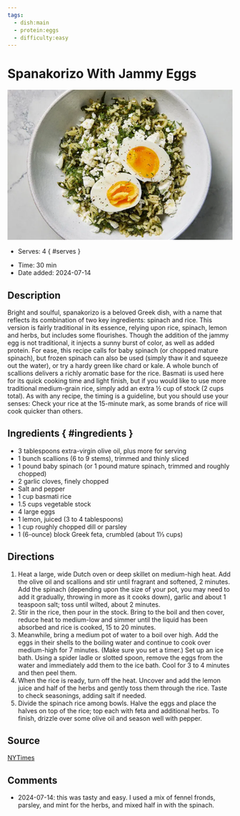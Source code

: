 ```yaml
---
tags:
  - dish:main
  - protein:eggs
  - difficulty:easy
---
```

<!-- Tags can have colon, but no space around it -->

# Spanakorizo With Jammy Eggs

![Recipe picture](../images/spanakorizo.webp)

<!-- Serves has to be a single number, no dashes, but text is allowed after the
number (e.g., 24 cookies) -->
- Serves: 4
{ #serves }
<!-- Time is not parsed, so anything can be input here, and additional
values can be added (e.g., "active time", "cooking time", etc) -->
- Time: 30 min
- Date added: 2024-07-14

## Description
Bright and soulful, spanakorizo is a beloved Greek dish, with a name that reflects its combination of two key ingredients: spinach and rice. This version is fairly traditional in its essence, relying upon rice, spinach, lemon and herbs, but includes some flourishes. Though the addition of the jammy egg is not traditional, it injects a sunny burst of color, as well as added protein. For ease, this recipe calls for baby spinach (or chopped mature spinach), but frozen spinach can also be used (simply thaw it and squeeze out the water), or try a hardy green like chard or kale. A whole bunch of scallions delivers a richly aromatic base for the rice. Basmati is used here for its quick cooking time and light finish, but if you would like to use more traditional medium-grain rice, simply add an extra ½ cup of stock (2 cups total). As with any recipe, the timing is a guideline, but you should use your senses: Check your rice at the 15-minute mark, as some brands of rice will cook quicker than others.

## Ingredients { #ingredients }

<!-- Decimals are allowed, fractions are not. For ranges, use only a single dash
and no spaces between the numbers. -->
- 3 tablespoons extra-virgin olive oil, plus more for serving
- 1 bunch scallions (6 to 9 stems), trimmed and thinly sliced
- 1 pound baby spinach (or 1 pound mature spinach, trimmed and roughly chopped)
- 2 garlic cloves, finely chopped
- Salt and pepper
- 1 cup basmati rice
- 1.5 cups vegetable stock
- 4 large eggs
- 1 lemon, juiced (3 to 4 tablespoons)
- 1 cup roughly chopped dill or parsley
- 1 (6-ounce) block Greek feta, crumbled (about 1⅓ cups)

## Directions

<!-- If you have a direction that refers to a number of some ingredient, wrap
the number in asterisks and add `{.ingredient-num}` afterwards. For example,
write `Add 2 Tbsp oil to pan` as `Add *2*{.ingredient-num} to pan`. This allows
us to properly change the number when changing the serves value. -->
1. Heat a large, wide Dutch oven or deep skillet on medium-high heat. Add the olive oil and scallions and stir until fragrant and softened, 2 minutes. Add the spinach (depending upon the size of your pot, you may need to add it gradually, throwing in more as it cooks down), garlic and about 1 teaspoon salt; toss until wilted, about 2 minutes.
2. Stir in the rice, then pour in the stock. Bring to the boil and then cover, reduce heat to medium-low and simmer until the liquid has been absorbed and rice is cooked, 15 to 20 minutes.
3. Meanwhile, bring a medium pot of water to a boil over high. Add the eggs in their shells to the boiling water and continue to cook over medium-high for 7 minutes. (Make sure you set a timer.) Set up an ice bath. Using a spider ladle or slotted spoon, remove the eggs from the water and immediately add them to the ice bath. Cool for 3 to 4 minutes and then peel them.
4. When the rice is ready, turn off the heat. Uncover and add the lemon juice and half of the herbs and gently toss them through the rice. Taste to check seasonings, adding salt if needed.
5. Divide the spinach rice among bowls. Halve the eggs and place the halves on top of the rice; top each with feta and additional herbs. To finish, drizzle over some olive oil and season well with pepper.

## Source

[NYTimes](https://cooking.nytimes.com/recipes/1025232-spanakorizo-with-jammy-eggs)

## Comments

- 2024-07-14: this was tasty and easy. I used a mix of fennel fronds, parsley, and mint for the herbs, and mixed half in with the spinach.
